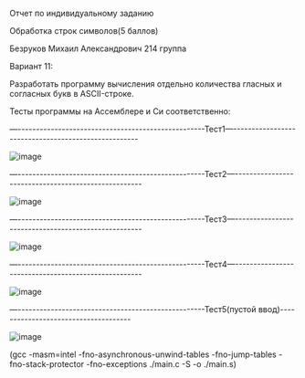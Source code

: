 Отчет по индивидуальному заданию

Обработка строк символов(5 баллов)

Безруков Михаил Александрович 214 группа

Вариант 11:

Разработать программу вычисления отдельно количества гласных и согласных букв в ASCII-строке.

Тесты программы на Ассемблере и Си соответственно:

—---------------------------------------------------Тест1—----------------------------------------------------

![image](https://user-images.githubusercontent.com/108925927/201542175-7f12c607-9514-4592-b94e-6674f32b24e0.png)

—---------------------------------------------------Тест2—----------------------------------------------------

![image](https://user-images.githubusercontent.com/108925927/201542111-e2be029a-5fdd-4d19-95f1-5ad879fae399.png)

—---------------------------------------------------Тест3—----------------------------------------------------

![image](https://user-images.githubusercontent.com/108925927/201542127-87964ef8-5175-412c-bbb8-5e06c005ef07.png)

—---------------------------------------------------Тест4—----------------------------------------------------

![image](https://user-images.githubusercontent.com/108925927/201542135-de5ecd0d-6b86-424b-bbc4-c4d467023a51.png)

—---------------------------------------------------Тест5(пустой ввод)-------------------------------------

![image](https://user-images.githubusercontent.com/108925927/201542144-d9a710aa-a7b0-40e8-9daa-74aa7d808b0e.png)

(gcc -masm=intel -fno-asynchronous-unwind-tables -fno-jump-tables -fno-stack-protector -fno-exceptions ./main.c -S -o ./main.s)
